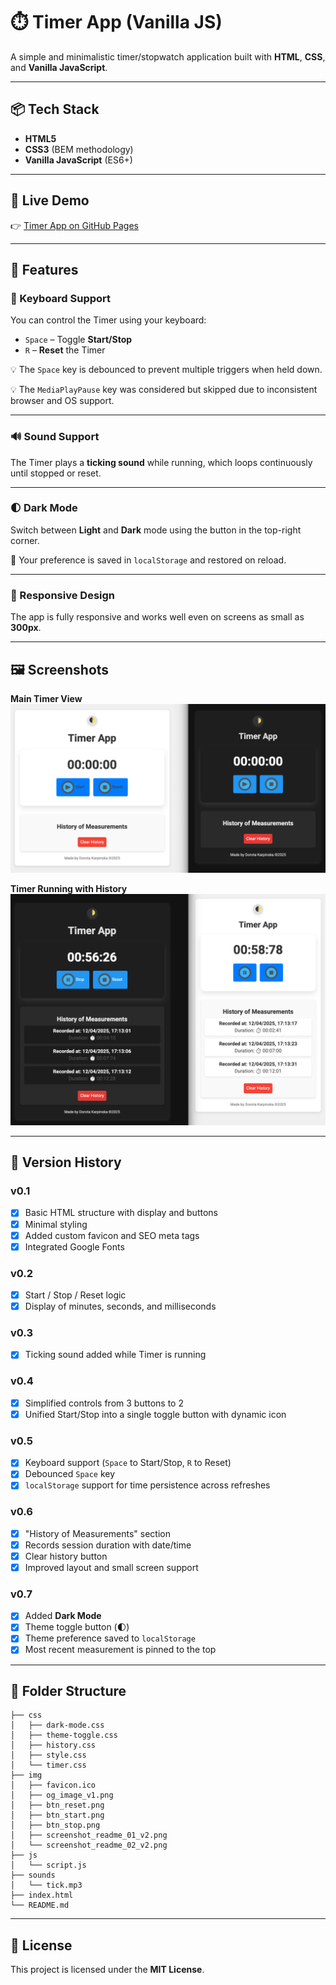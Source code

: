 # ⏱️ Timer App (Vanilla JS)

A simple and minimalistic timer/stopwatch application built with **HTML**, **CSS**, and **Vanilla JavaScript**.

---

## 📦 Tech Stack

- **HTML5**
- **CSS3** (BEM methodology)
- **Vanilla JavaScript** (ES6+)

---

## 🚀 Live Demo

👉 [Timer App on GitHub Pages](https://dor-ka.github.io/frontend-vanilla-js-timer-app/)

---

## 🔧 Features

### 🎹 Keyboard Support

You can control the Timer using your keyboard:

- `Space` – Toggle **Start/Stop**
- `R` – **Reset** the Timer

💡 The `Space` key is debounced to prevent multiple triggers when held down.

💡 The `MediaPlayPause` key was considered but skipped due to inconsistent browser and OS support.

---

### 🔊 Sound Support

The Timer plays a **ticking sound** while running, which loops continuously until stopped or reset.

---

### 🌓 Dark Mode

Switch between **Light** and **Dark** mode using the button in the top-right corner.

🌙 Your preference is saved in `localStorage` and restored on reload.

---

### 📱 Responsive Design

The app is fully responsive and works well even on screens as small as **300px**.

---

## 🖼️ Screenshots

**Main Timer View**  
![Screenshot 1](./img/screenshot_readme_01_v2.png)

**Timer Running with History**  
![Screenshot 2](./img/screenshot_readme_02_v2.png)

---

## 📘 Version History

### v0.1
- [x] Basic HTML structure with display and buttons
- [x] Minimal styling
- [x] Added custom favicon and SEO meta tags
- [x] Integrated Google Fonts

### v0.2
- [x] Start / Stop / Reset logic
- [x] Display of minutes, seconds, and milliseconds

### v0.3
- [x] Ticking sound added while Timer is running

### v0.4
- [x] Simplified controls from 3 buttons to 2
- [x] Unified Start/Stop into a single toggle button with dynamic icon

### v0.5
- [x] Keyboard support (`Space` to Start/Stop, `R` to Reset)
- [x] Debounced `Space` key
- [x] `localStorage` support for time persistence across refreshes

### v0.6
- [x] "History of Measurements" section
- [x] Records session duration with date/time
- [x] Clear history button
- [x] Improved layout and small screen support

### v0.7
- [x] Added **Dark Mode**
- [x] Theme toggle button (🌓)
- [x] Theme preference saved to `localStorage`
- [x] Most recent measurement is pinned to the top

---

## 📁 Folder Structure

```
├── css
│   ├── dark-mode.css
│   ├── theme-toggle.css
│   ├── history.css
│   ├── style.css
│   └── timer.css
├── img
│   ├── favicon.ico
│   ├── og_image_v1.png
│   ├── btn_reset.png
│   ├── btn_start.png
│   ├── btn_stop.png
│   ├── screenshot_readme_01_v2.png
│   └── screenshot_readme_02_v2.png
├── js
│   └── script.js
├── sounds
│   └── tick.mp3
├── index.html
└── README.md
```
---

## 📄 License

This project is licensed under the **MIT License**.
